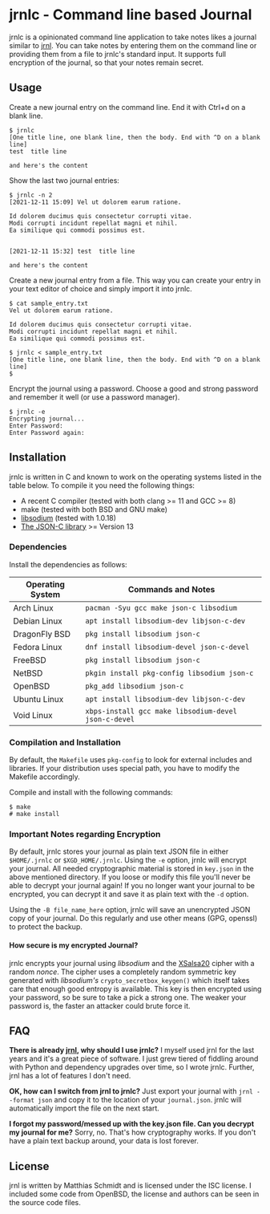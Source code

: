 # jrnlc - Command line based Journal

jrnlc is a opinionated command line application to take notes likes a journal similar to [jrnl](https://jrnl.sh).  You can take notes by entering them on the command line or providing them from a file to jrnlc's standard input.  It supports full encryption of the journal, so that your notes remain secret.

## Usage

Create a new journal entry on the command line.  End it with Ctrl+d on a blank line.
```
$ jrnlc
[One title line, one blank line, then the body. End with ^D on a blank line]
test  title line

and here's the content
```

Show the last two journal entries:

```
$ jrnlc -n 2
[2021-12-11 15:09] Vel ut dolorem earum ratione.

Id dolorem ducimus quis consectetur corrupti vitae.
Modi corrupti incidunt repellat magni et nihil.
Ea similique qui commodi possimus est.


[2021-12-11 15:32] test  title line

and here's the content
```
Create a new journal entry from a file.  This way you can create your entry in your text editor of choice and simply import it into jrnlc.
```
$ cat sample_entry.txt
Vel ut dolorem earum ratione.

Id dolorem ducimus quis consectetur corrupti vitae.
Modi corrupti incidunt repellat magni et nihil.
Ea similique qui commodi possimus est.

$ jrnlc < sample_entry.txt
[One title line, one blank line, then the body. End with ^D on a blank line]
$
```

Encrypt the journal using a password.  Choose a good and strong password and remember it well (or use a password manager).
```
$ jrnlc -e
Encrypting journal...
Enter Password:
Enter Password again:
```

## Installation

jrnlc is written in C and known to work on the operating systems listed in the table below.  To compile it you need the following things:

* A recent C compiler (tested with both clang >= 11 and GCC >= 8)
* make (tested with both BSD and GNU make)
* [libsodium](https://doc.libsodium.org/) (tested with 1.0.18)
* [The JSON-C library](https://github.com/json-c/json-c) >= Version 13

### Dependencies

Install the dependencies as follows:

| Operating System | Commands and Notes |
| --- | --- |
| Arch Linux | `pacman -Syu gcc make json-c libsodium` |
| Debian Linux| `apt install libsodium-dev libjson-c-dev` |
| DragonFly BSD | `pkg install libsodium json-c` |
| Fedora Linux | `dnf install libsodium-devel json-c-devel` |
| FreeBSD | `pkg install libsodium json-c` |
| NetBSD | `pkgin install pkg-config libsodium json-c` |
| OpenBSD | `pkg_add libsodium json-c` |
| Ubuntu Linux| `apt install libsodium-dev libjson-c-dev` |
| Void Linux| `xbps-install gcc make libsodium-devel json-c-devel` |

### Compilation and Installation

By default, the `Makefile` uses `pkg-config` to look for external includes and libraries.  If your distribution uses special path, you have to modify the Makefile accordingly.

Compile and install with the following commands:

```
$ make
# make install
```

### Important Notes regarding Encryption

By default, jrnlc stores your journal as plain text JSON file in either `$HOME/.jrnlc` or `$XGD_HOME/.jrnlc`.  Using the `-e` option, jrnlc will encrypt your journal.  All needed cryptographic material is stored in `key.json` in the above mentioned directory.  If you loose or modify this file you'll never be able to decrypt your journal again!  If you no longer want your journal to be encrypted, you can decrypt it and save it as plain text with the `-d` option.

Using the `-B file_name_here` option, jrnlc will save an unencrypted JSON copy of your journal. Do this regularly and use other means (GPG, openssl) to protect the backup.

#### How secure is my encrypted Journal?

jrnlc encrypts your journal using _libsodium_ and the [XSalsa20](https://en.wikipedia.org/wiki/Salsa20) cipher with a random _nonce_.  The cipher uses a completely random symmetric key generated with _libsodium's_ `crypto_secretbox_keygen()` which itself takes care that enough good entropy is available.  This key is then encrypted using your password, so be sure to take a pick a strong one.  The weaker your password is, the faster an attacker could brute force it.

## FAQ

**There is already [jrnl](https://jrnl.sh), why should I use jrnlc?** I myself used jrnl for the last years and it's a great piece of software.  I just grew tiered of fiddling around with Python and dependency upgrades over time, so I wrote jrnlc.  Further, jrnl has a lot of features I don't need.

**OK, how can I switch from jrnl to jrnlc?** Just export your journal with `jrnl --format json` and copy it to the location of your `journal.json`. jrnlc will automatically import the file on the next start.

**I forgot my password/messed up with the key.json file.  Can you decrypt my journal for me?** Sorry, no.  That's how cryptography works.  If you don't have a plain text backup around, your data is lost forever.

## License

jrnl is written by Matthias Schmidt and is licensed under the ISC license.  I included some code from OpenBSD, the license and authors can be seen in the source code files.
